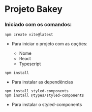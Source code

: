 # Projeto Bakey

### Iniciado com os comandos:

```
npm create vite@latest 
```

- Para iniciar o projeto com as opções:
  
  - Nome
  - React
  - Typescript

```
npm install
```

- Para instalar as dependências

```
npm install styled-components
npm install @types/styled-components
```

- Para instalar o styled-components

